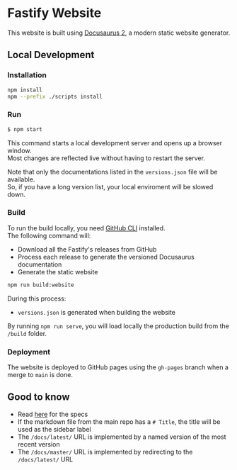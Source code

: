 # Fastify Website

This website is built using [Docusaurus 2](https://docusaurus.io/), a modern static website generator.

## Local Development

### Installation

```bash
npm install
npm --prefix ./scripts install
```

### Run

```bash
$ npm start
```

This command starts a local development server and opens up a browser window.  
Most changes are reflected live without having to restart the server.

Note that only the documentations listed in the `versions.json` file will be available.  
So, if you have a long version list, your local enviroment will be slowed down.

### Build

To run the build locally, you need [GitHub CLI](https://cli.github.com/) installed.  
The following command will:

- Download all the Fastify's releases from GitHub
- Process each release to generate the versioned Docusaurus documentation
- Generate the static website

```bash
npm run build:website
```

During this process:

- `versions.json` is generated when building the website

By running `npm run serve`, you will load locally the production build from the `/build` folder.

### Deployment

The website is deployed to GitHub pages using the `gh-pages` branch when a merge to `main` is done.

## Good to know

- Read [here](https://github.com/fastify/website-next/issues/32) for the specs
- If the markdown file from the main repo has a `# Title`, the title will be used as the sidebar label
- The `/docs/latest/` URL is implemented by a named version of the most recent version
- The `/docs/master/` URL is implemented by redirecting to the `/docs/latest/` URL
